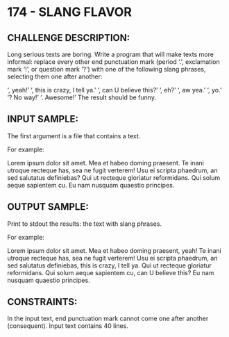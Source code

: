 # 174 - SLANG FLAVOR
## CHALLENGE DESCRIPTION:

Long serious texts are boring. Write a program that will make texts more informal: replace every other end punctuation mark (period ‘.’, exclamation mark ‘!’, or question mark ‘?’) with one of the following slang phrases, selecting them one after another:

‘, yeah!’
‘, this is crazy, I tell ya.’
‘, can U believe this?’
‘, eh?’
‘, aw yea.’
‘, yo.’
‘? No way!’
‘. Awesome!’
The result should be funny.

## INPUT SAMPLE:

The first argument is a file that contains a text.

For example:

Lorem ipsum dolor sit amet. Mea et habeo doming praesent. Te inani
utroque recteque has, sea ne fugit verterem!
Usu ei scripta phaedrum, an sed salutatus definiebas? Qui ut
recteque gloriatur reformidans. Qui solum aeque sapientem cu.
Eu nam nusquam quaestio principes.

## OUTPUT SAMPLE:

Print to stdout the results: the text with slang phrases.

For example:

Lorem ipsum dolor sit amet. Mea et habeo doming praesent, yeah! Te
inani utroque recteque has, sea ne fugit verterem!
Usu ei scripta phaedrum, an sed salutatus definiebas, this is
crazy, I tell ya. Qui ut recteque gloriatur reformidans. Qui solum
aeque sapientem cu, can U believe this?
Eu nam nusquam quaestio principes.

## CONSTRAINTS:

In the input text, end punctuation mark cannot come one after another (consequent).
Input text contains 40 lines.